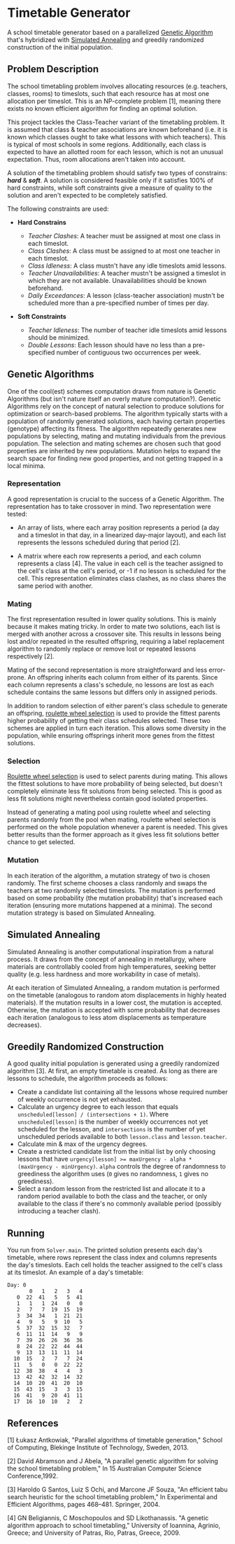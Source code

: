# Timetable Generator

A school timetable generator based on a parallelized [Genetic Algorithm](https://en.wikipedia.org/wiki/Genetic_algorithm)
that's hybridized with [Simulated Annealing](https://en.wikipedia.org/wiki/Simulated_annealing) and
greedily randomized construction of the initial population.

## Problem Description

The school timetabling problem involves allocating resources (e.g. teachers, classes, rooms) to timeslots,
such that each resource has at most one allocation per timeslot.
This is an NP-complete problem [1], meaning there exists no known efficient algorithm for finding an optimal solution. 

This project tackles the Class-Teacher variant of the timetabling problem. It is assumed that class & teacher
associations are known beforehand (i.e. it is known which classes ought to take what lessons with which teachers). This 
is typical of most schools in some regions. Additionally, each class is expected to have an allotted room for each lesson,
which is not an unusual expectation. Thus, room allocations aren't taken into account.

A solution of the timetabling problem should satisfy two types of constrains: ***hard*** & ***soft***. A solution
is considered feasible only if it satisfies 100% of hard constraints, while soft constraints give a measure
of quality to the solution and aren't expected to be completely satisfied. 

The following constraints are used:

* **Hard Constrains**
  * *Teacher Clashes*: A teacher must be assigned at most one class in each timeslot.
  * *Class Clashes*: A class must be assigned to at most one teacher in each timeslot.
  * *Class Idleness*: A class mustn't have any idle timeslots amid lessons.
  * *Teacher Unavailabilities*: A teacher mustn't be assigned a timeslot in which they are not available.
    Unavailabilities should be known beforehand.
  * *Daily Exceedances*: A lesson (class-teacher association) mustn't be scheduled more than a pre-specified number of times per day.

* **Soft Constraints** 
  * *Teacher Idleness*: The number of teacher idle timeslots amid lessons should be minimized.
  * *Double Lessons*: Each lesson should have no less than a pre-specified number of contiguous two occurrences per week.

## Genetic Algorithms

One of the cool(est) schemes computation draws from nature is Genetic Algorithms (but isn't nature itself an overly mature computation?).
Genetic Algorithms rely on the concept of natural selection to produce solutions for optimization or search-based problems.
The algorithm typically starts with a population of randomly generated solutions, each having certain properties (genotype)
affecting its fitness. The algorithm repeatedly generates new populations by selecting, mating and mutating
individuals from the previous population. The selection and mating schemes are chosen such that good properties
are inherited by new populations. Mutation helps to expand the search space for finding new good properties, and not
getting trapped in a local minima.

### Representation

A good representation is crucial to the success of a Genetic Algorithm. The representation has to take
crossover in mind. Two representation were tested:

* An array of lists, where each array position represents a period (a day and a timeslot in that day, in a linearized day-major layout), and each list represents the lessons
  scheduled during that period [2].

* A matrix where each row represents a period, and
  each column represents a class [4]. The value in each cell is the teacher assigned to the cell's
  class at the cell's period, or -1 if no lesson is scheduled for the cell. This representation eliminates
  class clashes, as no class shares the same period with another.

### Mating

The first representation resulted in lower quality solutions. This is mainly because it makes mating tricky. In order
to mate two solutions, each list is merged with another across a crossover site. This results in lessons
being lost and/or repeated in the resulted offspring, requiring a label replacement algorithm to randomly
replace or remove lost or repeated lessons respectively [2]. 

Mating of the second representation is more straightforward and less error-prone. An offspring inherits
each column from either of its parents. Since each column represents a class's schedule, no lessons are lost as
each schedule contains the same lessons but differs only in assigned periods.

In addition to random selection of either parent's class schedule to generate an offspring, [roulette wheel selection](https://en.wikipedia.org/wiki/Fitness_proportionate_selection)
is used to provide the fittest parents higher probability of getting their class schedules selected.
These two schemes are applied in turn each iteration. This allows some diversity in the population, while ensuring offsprings inherit
more genes from the fittest solutions.

### Selection

[Roulette wheel selection](https://en.wikipedia.org/wiki/Fitness_proportionate_selection) is used to
select parents during mating. This allows the fittest solutions to have more probability of being
selected, but doesn't completely eliminate less fit solutions from being selected. This is good as less
fit solutions might nevertheless contain good isolated properties.

Instead of generating a mating pool using roulette wheel and selecting parents randomly from the pool 
when mating, roulette wheel selection is performed on the whole population whenever a parent is needed.
This gives better results than the former approach as it gives less fit solutions better chance to get selected.

### Mutation

In each iteration of the algorithm, a mutation strategy of two is chosen randomly. The first scheme
chooses a class randomly and swaps the teachers at two randomly selected timeslots. The mutation is performed based on some probability (the mutation probability) that's increased each iteration
(ensuring more mutations happened at a minima). The second mutation strategy is based on Simulated Annealing.

## Simulated Annealing

Simulated Annealing is another computational inspiration from a natural process. It draws from the concept
of annealing in metallurgy, where materials are controllably cooled from high temperatures, seeking better
quality (e.g. less hardness and more workability in case of metals). 

At each iteration of Simulated Annealing, a random mutation is performed on the timetable (analogous to random
atom displacements in highly heated materials). If the mutation results in a lower cost, the mutation is accepted.
Otherwise, the mutation is accepted with some probability that decreases each iteration (analogous to less
atom displacements as temperature decreases).

## Greedily Randomized Construction

A good quality initial population is generated using a greedily randomized algorithm [3]. At first, an 
empty timetable is created. As long as there are lessons to schedule, the algorithm proceeds as follows:

* Create a candidate list containing all the lessons whose required number of weekly occurrence
  is not yet exhausted.
* Calculate an urgency degree to each lesson that equals `unscheduled[lesson] / (intersections + 1)`. Where
  `unscheduled[lesson]` is the number of weekly occurrences not yet scheduled for the lesson, 
  and `intersections` is the number of yet unscheduled periods available to both `lesson.class` and `lesson.teacher`.
* Calculate min & max of the urgency degrees.
* Create a restricted candidate list from the initial list by only choosing lessons that have `urgency[lesson] >= maxUrgency - alpha * (maxUrgency - minUrgency)`. `alpha`
  controls the degree of randomness to greediness the algorithm uses (`0` gives no randomness, `1` gives no greediness).
* Select a random lesson from the restricted list and allocate it to a random period available to both the class and the teacher,
  or only available to the class if there's no commonly available period (possibly introducing a teacher clash).

## Running

You run from `Solver.main`. The printed solution presents each day's timetable, where rows represent the class
index and columns represents the day's timeslots. Each cell holds the teacher assigned to the cell's class at
its timeslot. An example of a day's timetable:

```
Day: 0
       0   1   2   3   4
   0  22  41   5   5  41
   1   1   1  24   0   0
   2   7   7  19  15  19
   3  34  34   1  21  21
   4   9   5   9  10   5
   5  37  32  15  32   7
   6  11  11  14   9   9
   7  39  26  26  36  36
   8  24  22  22  44  44
   9  13  13  11  11  14
  10  15   2   7   7  24
  11   5   0   0  22  22
  12  38  38   4   4   3
  13  42  42  32  14  32
  14  10  20  41  20  10
  15  43  15   3   3  15
  16  41   9  20  41  11
  17  16  10  10   2   2
```

## References

[1] Łukasz Antkowiak, "Parallel algorithms of timetable generation," School of Computing, Blekinge Institute of Technology, Sweden, 2013.

[2] David Abramson and J Abela, "A parallel genetic algorithm for solving the school timetabling problem," In 15 Australian Computer Science Conference,1992.

[3] Haroldo G Santos, Luiz S Ochi, and Marcone JF Souza, "An efficient tabu search heuristic for the school timetabling problem," In Experimental and Efficient Algorithms, pages 468–481. Springer, 2004.

[4] GN Beligiannis, C Moschopoulos and SD Likothanassis. "A genetic algorithm approach to school timetabling," University of Ioannina, Agrinio, Greece; and University of Patras, Rio, Patras, Greece, 2009.
